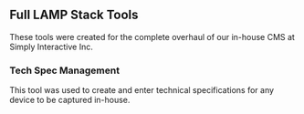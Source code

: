 ## Full LAMP Stack Tools
These tools were created for the complete overhaul of our in-house CMS at Simply Interactive Inc.

### Tech Spec Management
This tool was used to create and enter technical specifications for any device to be captured in-house.
